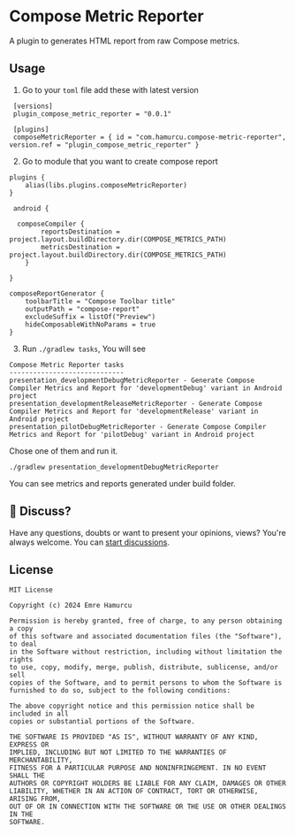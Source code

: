# Compose Metric Reporter

A plugin to generates HTML report from raw Compose metrics.

## Usage


1. Go to your `toml` file add these with latest version


```
 [versions]
 plugin_compose_metric_reporter = "0.0.1"

 [plugins]
 composeMetricReporter = { id = "com.hamurcu.compose-metric-reporter", version.ref = "plugin_compose_metric_reporter" }
```

2. Go to module that you want to create compose report


```
plugins {
    alias(libs.plugins.composeMetricReporter)
}

 android {
 
  composeCompiler {
        reportsDestination = project.layout.buildDirectory.dir(COMPOSE_METRICS_PATH)
        metricsDestination = project.layout.buildDirectory.dir(COMPOSE_METRICS_PATH)
    }
    
}

composeReportGenerator {
    toolbarTitle = "Compose Toolbar title"
    outputPath = "compose-report"
    excludeSuffix = listOf("Preview")
    hideComposableWithNoParams = true
}

```

3. Run `./gradlew tasks`, You will see


```
Compose Metric Reporter tasks
-----------------------------
presentation_developmentDebugMetricReporter - Generate Compose Compiler Metrics and Report for 'developmentDebug' variant in Android project
presentation_developmentReleaseMetricReporter - Generate Compose Compiler Metrics and Report for 'developmentRelease' variant in Android project
presentation_pilotDebugMetricReporter - Generate Compose Compiler Metrics and Report for 'pilotDebug' variant in Android project
```
Chose one of them and run it.

`./gradlew presentation_developmentDebugMetricReporter`

You can see metrics and reports generated under build folder.



## 💬 Discuss?

Have any questions, doubts or want to present your opinions, views? You're always welcome. You
can [start discussions](https://github.com/hamurcuabi/compose-metric-reporter/discussions).

## License

```
MIT License

Copyright (c) 2024 Emre Hamurcu

Permission is hereby granted, free of charge, to any person obtaining a copy
of this software and associated documentation files (the "Software"), to deal
in the Software without restriction, including without limitation the rights
to use, copy, modify, merge, publish, distribute, sublicense, and/or sell
copies of the Software, and to permit persons to whom the Software is
furnished to do so, subject to the following conditions:

The above copyright notice and this permission notice shall be included in all
copies or substantial portions of the Software.

THE SOFTWARE IS PROVIDED "AS IS", WITHOUT WARRANTY OF ANY KIND, EXPRESS OR
IMPLIED, INCLUDING BUT NOT LIMITED TO THE WARRANTIES OF MERCHANTABILITY,
FITNESS FOR A PARTICULAR PURPOSE AND NONINFRINGEMENT. IN NO EVENT SHALL THE
AUTHORS OR COPYRIGHT HOLDERS BE LIABLE FOR ANY CLAIM, DAMAGES OR OTHER
LIABILITY, WHETHER IN AN ACTION OF CONTRACT, TORT OR OTHERWISE, ARISING FROM,
OUT OF OR IN CONNECTION WITH THE SOFTWARE OR THE USE OR OTHER DEALINGS IN THE
SOFTWARE.
```
